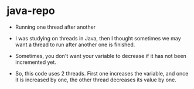 # java-repo
- Running one thread after another

- I was studying on threads in Java, then I thought sometimes we may want a thread to run after another one is finished.
- Sometimes, you don't want your variable to decrease if it has not been incremented yet.
- So, this code uses 2 threads. First one increases the variable, and once it is increased by one, the other thread decreases its value by one.
